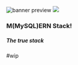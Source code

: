 ![banner preview](https://raw.github.com/aquaductape/MySQL-ERN_Stack/master/assets/banner.svg?sanitize=true")
<img src="https://raw.github.com/aquaductape/MySQL-ERN_Stack/master/assets/banner.png?sanitize=true">


### M(MySQL)ERN Stack!

##### The true stack

#wip
